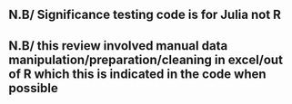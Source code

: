  ## N.B/ Significance testing code is for Julia not R ## 
 ## N.B/ this review involved manual data manipulation/preparation/cleaning in excel/out of R which this is indicated in the code when possible ## 
